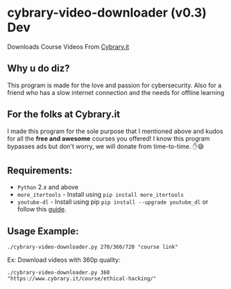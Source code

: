 # cybrary-video-downloader (v0.3) Dev
Downloads Course Videos From [Cybrary.it](https://www.cybrary.it/)

## Why u do diz?
This program is made for the love and passion for cybersecurity. Also for a friend who has a slow internet connection and the needs for offline learning
## For the folks at Cybrary.it
I made this program for the sole purpose that I mentioned above and kudos for all the **free and awesome** courses you offered! I know this program bypasses ads but don't worry, we will donate from time-to-time.
:hand::smile:
## Requirements:
- `Python` 2.x and above
- `more_itertools` - Install using `pip install more_itertools`
- `youtube-dl` - Install using pip `pip install --upgrade youtube_dl` or follow this [guide](https://rg3.github.io/youtube-dl/download.html).

## Usage Example:
`./cybrary-video-downloader.py 270/360/720 "course link"`

Ex: Download videos with 360p quality:

`./cybrary-video-downloader.py 360 "https://www.cybrary.it/course/ethical-hacking/"`
